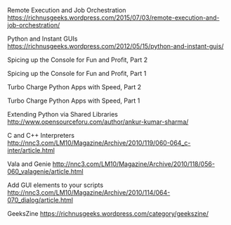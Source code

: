 Remote Execution and Job Orchestration
https://richnusgeeks.wordpress.com/2015/07/03/remote-execution-and-job-orchestration/

Python and Instant GUIs
https://richnusgeeks.wordpress.com/2012/05/15/python-and-instant-guis/

Spicing up the Console for Fun and Profit, Part 2

Spicing up the Console for Fun and Profit, Part 1

Turbo Charge Python Apps with Speed, Part 2

Turbo Charge Python Apps with Speed, Part 1

Extending Python via Shared Libraries
http://www.opensourceforu.com/author/ankur-kumar-sharma/

C and C++ Interpreters
http://nnc3.com/LM10/Magazine/Archive/2010/119/060-064_c-inter/article.html

Vala and Genie
http://nnc3.com/LM10/Magazine/Archive/2010/118/056-060_valagenie/article.html

Add GUI elements to your scripts
http://nnc3.com/LM10/Magazine/Archive/2010/114/064-070_dialog/article.html

GeeksZine
https://richnusgeeks.wordpress.com/category/geekszine/

